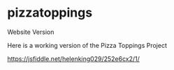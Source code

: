 # pizzatoppings
Website Version

Here is a working version of the Pizza Toppings Project

https://jsfiddle.net/helenking029/252e6cx2/1/
